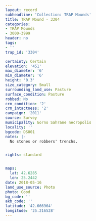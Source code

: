 ```yaml
---
layout: record
subheadline: 'Collection: TRAP Mounds'
title: TRAP Mound - 3304
categories:
- TRAP Mounds
- 3000-3999
header: no
tags:
- ''
trap_id: '3304'

certainty: Certain
elevation: '451'
max_diameter: '6'
min_diameter: '6'
height: '0.3'
size_category: Small
surrounding_land_use: Pasture
surface_condition: Pasture
robbed: No
crm_condition: '2'
crm_intactness: '2'
campaign: '2011'
source: Survey
municipality: Gorno Sahrane necropolis
locality: ''
bgcode: DS001
notes: |-
  No stones or robbers' trenchs.


rights: standard


maps:
  lat: 42.6285
  lon: 25.2442
date: 2018-05-16
land_use_source: Photo
photo: Good
bg_code: ''
akb_code: ''
latitude: '42.666964'
longitude: '25.216528'
---
```

